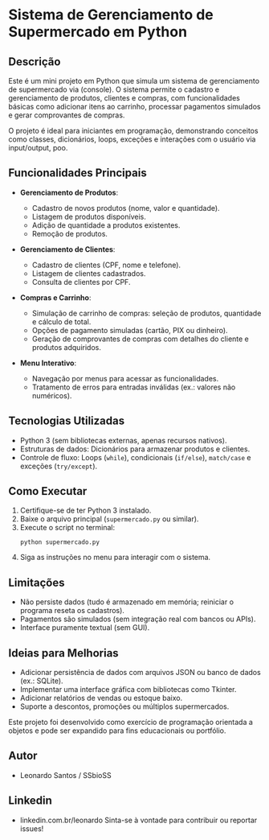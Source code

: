 # Sistema de Gerenciamento de Supermercado em Python

## Descrição
Este é um mini projeto em Python que simula um sistema de gerenciamento de supermercado via (console). O sistema permite o cadastro e gerenciamento de produtos, clientes e compras, com funcionalidades básicas como adicionar itens ao carrinho, processar pagamentos simulados e gerar comprovantes de compras.

O projeto é ideal para iniciantes em programação, demonstrando conceitos como classes, dicionários, loops, exceções e interações com o usuário via input/output, poo.

## Funcionalidades Principais
- **Gerenciamento de Produtos**:
  - Cadastro de novos produtos (nome, valor e quantidade).
  - Listagem de produtos disponíveis.
  - Adição de quantidade a produtos existentes.
  - Remoção de produtos.

- **Gerenciamento de Clientes**:
  - Cadastro de clientes (CPF, nome e telefone).
  - Listagem de clientes cadastrados.
  - Consulta de clientes por CPF.

- **Compras e Carrinho**:
  - Simulação de carrinho de compras: seleção de produtos, quantidade e cálculo de total.
  - Opções de pagamento simuladas (cartão, PIX ou dinheiro).
  - Geração de comprovantes de compras com detalhes do cliente e produtos adquiridos.

- **Menu Interativo**:
  - Navegação por menus para acessar as funcionalidades.
  - Tratamento de erros para entradas inválidas (ex.: valores não numéricos).

## Tecnologias Utilizadas
- Python 3 (sem bibliotecas externas, apenas recursos nativos).
- Estruturas de dados: Dicionários para armazenar produtos e clientes.
- Controle de fluxo: Loops (`while`), condicionais (`if/else`), `match/case` e exceções (`try/except`).

## Como Executar
1. Certifique-se de ter Python 3 instalado.
2. Baixe o arquivo principal (`supermercado.py` ou similar).
3. Execute o script no terminal:
   ```
   python supermercado.py
   ```
4. Siga as instruções no menu para interagir com o sistema.

## Limitações
- Não persiste dados (tudo é armazenado em memória; reiniciar o programa reseta os cadastros).
- Pagamentos são simulados (sem integração real com bancos ou APIs).
- Interface puramente textual (sem GUI).

## Ideias para Melhorias
- Adicionar persistência de dados com arquivos JSON ou banco de dados (ex.: SQLite).
- Implementar uma interface gráfica com bibliotecas como Tkinter.
- Adicionar relatórios de vendas ou estoque baixo.
- Suporte a descontos, promoções ou múltiplos supermercados.

Este projeto foi desenvolvido como exercício de programação orientada a objetos e pode ser expandido para fins educacionais ou portfólio.

## Autor
- Leonardo Santos / SSbioSS

## Linkedin
- linkedin.com.br/leonardo
Sinta-se à vontade para contribuir ou reportar issues!